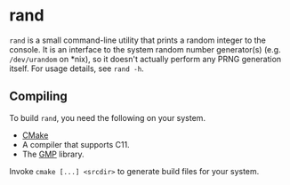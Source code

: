 rand
======
`rand` is a small command-line utility that prints a random integer to the
console. It is an interface to the system random number generator(s) (e.g.
`/dev/urandom` on \*nix), so it doesn't actually perform any PRNG generation
itself. For usage details, see `rand -h`.

Compiling
---------
To build `rand`, you need the following on your system.

*   [CMake](http://www.cmake.org)
*   A compiler that supports C11.
*   The [GMP](http://gmplib.org/) library.

Invoke `cmake [...] <srcdir>` to generate build files for your system.
